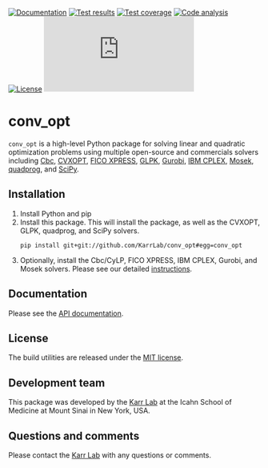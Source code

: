 <!--[![PyPI package](https://img.shields.io/pypi/v/conv_opt.svg)](https://pypi.python.org/pypi/conv_opt)-->
[![Documentation](https://readthedocs.org/projects/conv_opt/badge/?version=latest)](http://conv_opt.readthedocs.org)
[![Test results](https://circleci.com/gh/KarrLab/conv_opt.svg?style=shield)](https://circleci.com/gh/KarrLab/conv_opt)
[![Test coverage](https://coveralls.io/repos/github/KarrLab/conv_opt/badge.svg)](https://coveralls.io/github/KarrLab/conv_opt)
[![Code analysis](https://codeclimate.com/github/KarrLab/conv_opt/badges/gpa.svg)](https://codeclimate.com/github/KarrLab/conv_opt)
[![License](https://img.shields.io/github/license/KarrLab/conv_opt.svg)](LICENSE)
![Analytics](https://ga-beacon.appspot.com/UA-86759801-1/conv_opt/README.md?pixel)

# conv_opt

`conv_opt` is a high-level Python package for solving linear and quadratic optimization problems using
multiple open-source and commercials solvers including [Cbc](https://projects.coin-or.org/cbc),
[CVXOPT](http://cvxopt.org), [FICO XPRESS](http://www.fico.com/en/products/fico-xpress-optimization),
[GLPK](https://www.gnu.org/software/glpk), [Gurobi](http://www.gurobi.com/products/gurobi-optimizer),
[IBM CPLEX](https://www-01.ibm.com/software/commerce/optimization/cplex-optimizer),
[Mosek](https://www.mosek.com), [quadprog](https://github.com/rmcgibbo/quadprog), and 
[SciPy](https://docs.scipy.org).

## Installation

1. Install Python and pip
2. Install this package. This will install the package, as well as the CVXOPT, GLPK, quadprog, and SciPy solvers.
   ```
   pip install git+git://github.com/KarrLab/conv_opt#egg=conv_opt
   ```
2. Optionally, install the Cbc/CyLP, FICO XPRESS, IBM CPLEX, Gurobi, and Mosek solvers. Please see our detailed [instructions](http://intro-to-wc-modeling.readthedocs.io/en/latest/installation.html).

## Documentation
Please see the [API documentation](http://conv_opt.readthedocs.io).

## License
The build utilities are released under the [MIT license](LICENSE).

## Development team
This package was developed by the [Karr Lab](http://www.karrlab.org) at the Icahn School of Medicine at Mount Sinai in New York, USA.

## Questions and comments
Please contact the [Karr Lab](http://www.karrlab.org) with any questions or comments.
